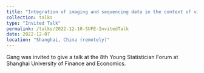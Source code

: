 ```yaml
---
title: "Integration of imaging and sequencing data in the context of visual cell sorting"
collection: talks
type: "Invited Talk"
permalink: /talks/2022-12-10-SUFE-InvitedTalk
date: 2022-12-07
location: "Shanghai, China (remotely)"
---
```

Gang was invited to give a talk at the 8th Young Statistician Forum at Shanghai University of Finance and Economics.